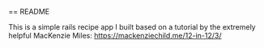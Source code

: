 == README

This is a simple rails recipe app I built based on a tutorial by the extremely helpful MacKenzie Miles: https://mackenziechild.me/12-in-12/3/
